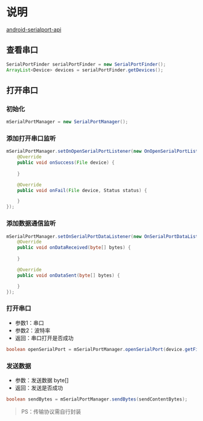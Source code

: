 # 说明

[android-serialport-api](https://code.google.com/archive/p/android-serialport-api/)


## 查看串口

``` Java
SerialPortFinder serialPortFinder = new SerialPortFinder();
ArrayList<Device> devices = serialPortFinder.getDevices();
```

## 打开串口

### 初始化

``` Java
mSerialPortManager = new SerialPortManager();
```

### 添加打开串口监听

``` Java
mSerialPortManager.setOnOpenSerialPortListener(new OnOpenSerialPortListener() {
    @Override
    public void onSuccess(File device) {
        
    }

    @Override
    public void onFail(File device, Status status) {

    }
});
```

### 添加数据通信监听

``` Java
mSerialPortManager.setOnSerialPortDataListener(new OnSerialPortDataListener() {
    @Override
    public void onDataReceived(byte[] bytes) {
        
    }

    @Override
    public void onDataSent(byte[] bytes) {

    }
});
```

### 打开串口

- 参数1：串口
- 参数2：波特率
- 返回：串口打开是否成功

``` Java
boolean openSerialPort = mSerialPortManager.openSerialPort(device.getFile(), 115200);
```

### 发送数据

- 参数：发送数据 byte[]
- 返回：发送是否成功

``` Java
boolean sendBytes = mSerialPortManager.sendBytes(sendContentBytes);
```

> PS：传输协议需自行封装